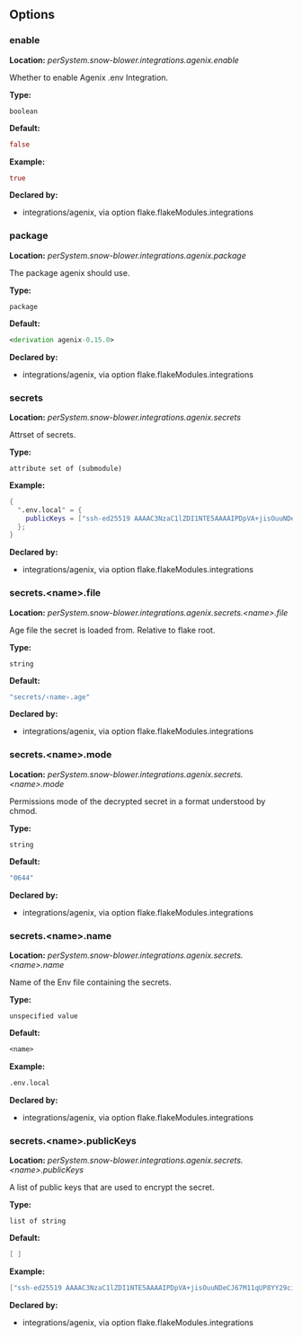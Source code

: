 ## Options

### enable
**Location:** *perSystem.snow-blower.integrations.agenix.enable*

Whether to enable Agenix .env Integration.

**Type:**

`boolean`

**Default:**
```nix
false
```

**Example:**

```nix
true
```

**Declared by:**

- integrations/agenix, via option flake.flakeModules.integrations


### package
**Location:** *perSystem.snow-blower.integrations.agenix.package*

The package agenix should use.

**Type:**

`package`

**Default:**
```nix
<derivation agenix-0.15.0>
```

**Declared by:**

- integrations/agenix, via option flake.flakeModules.integrations


### secrets
**Location:** *perSystem.snow-blower.integrations.agenix.secrets*

Attrset of secrets.

**Type:**

`attribute set of (submodule)`

**Example:**

```nix
{
  ".env.local" = {
    publicKeys = ["ssh-ed25519 AAAAC3NzaC1lZDI1NTE5AAAAIPDpVA+jisOuuNDeCJ67M11qUP8YY29cipajWzTFAobi"];
  };
}

```

**Declared by:**

- integrations/agenix, via option flake.flakeModules.integrations


### secrets.\<name\>.file
**Location:** *perSystem.snow-blower.integrations.agenix.secrets.\<name\>.file*

Age file the secret is loaded from. Relative to flake root.


**Type:**

`string`

**Default:**
```nix
"secrets/‹name›.age"
```

**Declared by:**

- integrations/agenix, via option flake.flakeModules.integrations


### secrets.\<name\>.mode
**Location:** *perSystem.snow-blower.integrations.agenix.secrets.\<name\>.mode*

Permissions mode of the decrypted secret in a format understood by chmod.

**Type:**

`string`

**Default:**
```nix
"0644"
```

**Declared by:**

- integrations/agenix, via option flake.flakeModules.integrations


### secrets.\<name\>.name
**Location:** *perSystem.snow-blower.integrations.agenix.secrets.\<name\>.name*

Name of the Env file containing the secrets.

**Type:**

`unspecified value`

**Default:**
```nix
<name>
```

**Example:**

```nix
.env.local
```

**Declared by:**

- integrations/agenix, via option flake.flakeModules.integrations


### secrets.\<name\>.publicKeys
**Location:** *perSystem.snow-blower.integrations.agenix.secrets.\<name\>.publicKeys*

A list of public keys that are used to encrypt the secret.

**Type:**

`list of string`

**Default:**
```nix
[ ]
```

**Example:**

```nix
["ssh-ed25519 AAAAC3NzaC1lZDI1NTE5AAAAIPDpVA+jisOuuNDeCJ67M11qUP8YY29cipajWzTFAobi"]
```

**Declared by:**

- integrations/agenix, via option flake.flakeModules.integrations

